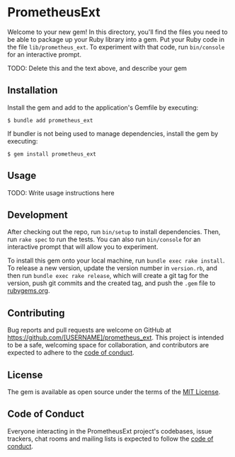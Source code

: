 # PrometheusExt

Welcome to your new gem! In this directory, you'll find the files you need to be able to package up your Ruby library into a gem. Put your Ruby code in the file `lib/prometheus_ext`. To experiment with that code, run `bin/console` for an interactive prompt.

TODO: Delete this and the text above, and describe your gem

## Installation

Install the gem and add to the application's Gemfile by executing:

    $ bundle add prometheus_ext

If bundler is not being used to manage dependencies, install the gem by executing:

    $ gem install prometheus_ext

## Usage

TODO: Write usage instructions here

## Development

After checking out the repo, run `bin/setup` to install dependencies. Then, run `rake spec` to run the tests. You can also run `bin/console` for an interactive prompt that will allow you to experiment.

To install this gem onto your local machine, run `bundle exec rake install`. To release a new version, update the version number in `version.rb`, and then run `bundle exec rake release`, which will create a git tag for the version, push git commits and the created tag, and push the `.gem` file to [rubygems.org](https://rubygems.org).

## Contributing

Bug reports and pull requests are welcome on GitHub at https://github.com/[USERNAME]/prometheus_ext. This project is intended to be a safe, welcoming space for collaboration, and contributors are expected to adhere to the [code of conduct](https://github.com/[USERNAME]/prometheus_ext/blob/master/CODE_OF_CONDUCT.md).

## License

The gem is available as open source under the terms of the [MIT License](https://opensource.org/licenses/MIT).

## Code of Conduct

Everyone interacting in the PrometheusExt project's codebases, issue trackers, chat rooms and mailing lists is expected to follow the [code of conduct](https://github.com/[USERNAME]/prometheus_ext/blob/master/CODE_OF_CONDUCT.md).
